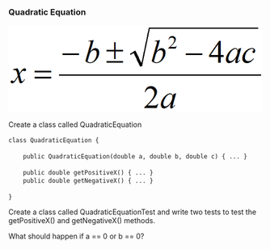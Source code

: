 ### Quadratic Equation

![](quadratic.gif)

Create a class called QuadraticEquation

    class QuadraticEquation {
    
        public QuadraticEquation(double a, double b, double c) { ... }
    
        public double getPositiveX() { ... }
        public double getNegativeX() { ... }
    
    }
    
Create a class called QuadraticEquationTest and write two tests to test the getPositiveX() and getNegativeX() methods. 

What should happen if a == 0 or b == 0?